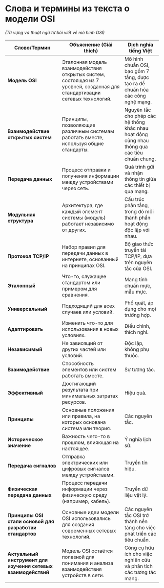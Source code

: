 # Слова и термины из текста о модели OSI  
*(Từ vựng và thuật ngữ từ bài viết về mô hình OSI)*

| **Слово/Термин**                                | **Объяснение (Giải thích)**                                                                                             | **Dịch nghĩa tiếng Việt**                                           |
|------------------------------------------------|------------------------------------------------------------------------------------------------------------------------|----------------------------------------------------------------------|
| **Модель OSI**                                 | Эталонная модель взаимодействия открытых систем, состоящая из 7 уровней, созданная для стандартизации сетевых технологий. | Mô hình chuẩn OSI, bao gồm 7 tầng, được tạo ra để chuẩn hóa các công nghệ mạng. |
| **Взаимодействие открытых систем**             | Принципы, позволяющие различным системам работать вместе, используя общие стандарты.                                   | Nguyên tắc cho phép các hệ thống khác nhau hoạt động cùng nhau thông qua các tiêu chuẩn chung. |
| **Передача данных**                            | Процесс отправки и получения информации между устройствами через сеть.                                                  | Quá trình gửi và nhận thông tin giữa các thiết bị qua mạng.          |
| **Модульная структура**                        | Архитектура, где каждый элемент системы (модуль) работает независимо от других.                                          | Cấu trúc phân tầng, trong đó mỗi thành phần hoạt động độc lập với nhau. |
| **Протокол TCP/IP**                            | Набор правил для передачи данных в интернете, основанный на принципах OSI.                                             | Bộ giao thức truyền tải TCP/IP, dựa trên nguyên tắc của OSI.         |
| **Эталонный**                                  | Что-то, служащее стандартом или примером для сравнения.                                                                 | Mang tính chuẩn mực, mẫu mực.                                       |
| **Универсальный**                              | Подходящий для всех случаев или условий.                                                                                | Phổ quát, áp dụng cho mọi trường hợp.                               |
| **Адаптировать**                               | Изменить что-то для использования в новых условиях.                                                                    | Điều chỉnh, thích nghi.                                             |
| **Независимый**                                | Не зависящий от других частей или условий.                                                                              | Độc lập, không phụ thuộc.                                           |
| **Взаимодействие**                             | Способность элементов или систем работать вместе.                                                                       | Sự tương tác.                                                       |
| **Эффективный**                                | Достигающий результата при минимальных затратах ресурсов.                                                               | Hiệu quả.                                                           |
| **Принципы**                                   | Основные положения или правила, на которых основана система или теория.                                                 | Các nguyên tắc.                                                     |
| **Историческое значение**                      | Важность чего-то в прошлом, влияющая на настоящее.                                                                      | Ý nghĩa lịch sử.                                                    |
| **Передача сигналов**                          | Отправка электрических или цифровых сигналов между устройствами.                                                        | Truyền tín hiệu.                                                   |
| **Физическая передача данных**                 | Процесс передачи информации через физическую среду (например, кабель).                                                 | Truyền dữ liệu vật lý.                                             |
| **Принципы OSI стали основой для разработки стандартов** | Основные идеи модели OSI использовались для создания современных сетевых технологий.                                    | Các nguyên tắc OSI trở thành nền tảng cho việc phát triển các tiêu chuẩn. |
| **Актуальный инструмент для изучения сетевых взаимодействий** | Модель OSI остаётся полезной для понимания и анализа взаимодействия устройств в сети.                                   | Công cụ hữu ích cho việc nghiên cứu và phân tích các tương tác mạng. |

